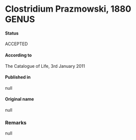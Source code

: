 Clostridium Prazmowski, 1880 GENUS
=======

#### Status
ACCEPTED

#### According to
The Catalogue of Life, 3rd January 2011

#### Published in
null

#### Original name
null

### Remarks
null